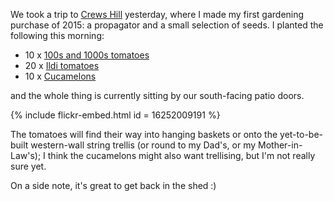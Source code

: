 We took a trip to [Crews Hill](http://www.crewshill.com/) yesterday, where I made my first gardening purchase of 2015: a propagator and a small selection of seeds. I planted the following this morning:

* 10 x [100s and 1000s tomatoes](http://tomato-daily.blogspot.co.uk/2009/08/100s-1000s.html)
* 20 x [Ildi tomatoes](http://www.thompson-morgan.com/vegetables/vegetable-seeds/tomato-seeds/tomato-ildi/404TM)
* 10 x [Cucamelons](http://homegrown-revolution.co.uk/savoury-fruit/growing-cucamelons/)

and the whole thing is currently sitting by our south-facing patio doors.

{% include flickr-embed.html id = 16252009191 %}

The tomatoes will find their way into hanging baskets or onto the yet-to-be-built western-wall string trellis (or round to my Dad's, or my Mother-in-Law's); I think the cucamelons might also want trellising, but I'm not really sure yet.

On a side note, it's great to get back in the shed :)

